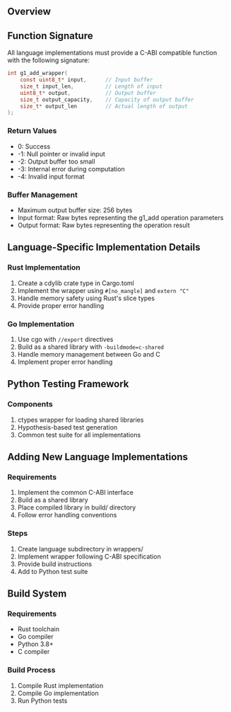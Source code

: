 ## Overview

## Function Signature

All language implementations must provide a C-ABI compatible function with the following signature:

```c
int g1_add_wrapper(
    const uint8_t* input,      // Input buffer
    size_t input_len,          // Length of input
    uint8_t* output,           // Output buffer
    size_t output_capacity,    // Capacity of output buffer
    size_t* output_len         // Actual length of output
);
```

### Return Values

- 0: Success
- -1: Null pointer or invalid input
- -2: Output buffer too small
- -3: Internal error during computation
- -4: Invalid input format

### Buffer Management

- Maximum output buffer size: 256 bytes
- Input format: Raw bytes representing the g1_add operation parameters
- Output format: Raw bytes representing the operation result

## Language-Specific Implementation Details

### Rust Implementation

1. Create a cdylib crate type in Cargo.toml
2. Implement the wrapper using `#[no_mangle]` and `extern "C"`
3. Handle memory safety using Rust's slice types
4. Provide proper error handling

### Go Implementation

1. Use cgo with `//export` directives
2. Build as a shared library with `-buildmode=c-shared`
3. Handle memory management between Go and C
4. Implement proper error handling

## Python Testing Framework

### Components

1. ctypes wrapper for loading shared libraries
2. Hypothesis-based test generation
3. Common test suite for all implementations

## Adding New Language Implementations

### Requirements

1. Implement the common C-ABI interface
2. Build as a shared library
3. Place compiled library in build/ directory
4. Follow error handling conventions

### Steps

1. Create language subdirectory in wrappers/
2. Implement wrapper following C-ABI specification
3. Provide build instructions
4. Add to Python test suite

## Build System

### Requirements

- Rust toolchain
- Go compiler
- Python 3.8+
- C compiler

### Build Process

1. Compile Rust implementation
2. Compile Go implementation
3. Run Python tests

